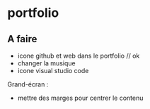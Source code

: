# portfolio

## A faire

- icone github et web dans le portfolio // ok
- changer la musique
- icone visual studio code

Grand-écran :

- mettre des marges pour centrer le contenu

